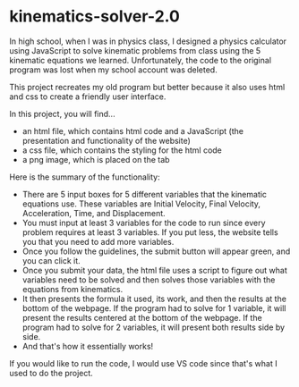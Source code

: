 # kinematics-solver-2.0

In high school, when I was in physics class, I designed a physics calculator using JavaScript to solve kinematic problems from class using the 5 kinematic equations we learned. Unfortunately, the code to the original program was lost when my school account was deleted.

This project recreates my old program but better because it also uses html and css to create a friendly user interface. 

In this project, you will find... 
- an html file, which contains html code and a JavaScript (the presentation and functionality of the website)
- a css file, which contains the styling for the html code
- a png image, which is placed on the tab

Here is the summary of the functionality:
- There are 5 input boxes for 5 different variables that the kinematic equations use. These variables are Initial Velocity, Final Velocity, Acceleration, Time, and Displacement. 
- You must input at least 3 variables for the code to run since every problem requires at least 3 variables. If you put less, the website tells you that you need to add more variables.
- Once you follow the guidelines, the submit button will appear green, and you can click it.
- Once you submit your data, the html file uses a script to figure out what variables need to be solved and then solves those variables with the equations from kinematics.
- It then presents the formula it used, its work, and then the results at the bottom of the webpage. If the program had to solve for 1 variable, it will present the results centered at the bottom of the webpage. If the program had to solve for 2 variables, it will present both results side by side. 
- And that's how it essentially works!

If you would like to run the code, I would use VS code since that's what I used to do the project. 